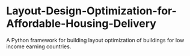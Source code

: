 # Layout-Design-Optimization-for-Affordable-Housing-Delivery
A Python framework for building layout optimization of buildings for low income earning countries. 

